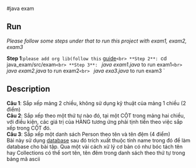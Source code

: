 #java exam

## Run
*Please follow some steps under that to run this project with exam1, exam2, exam3*

**Step 1**:`please add org lib(follow this` [guide](https://eitguide.net/huong-dan-add-thu-vien-vao-eclipse/)`<br>
**Step 2**: `cd java_exam/src/exam`<br>
**Step 3**: `	_java exam1.java_ to run exam1`<br>
		`      _java exam2.java_ to run exam2`<br>
		`      _java exa3.java_ to run exam3	`<br>

## Description
**Câu 1**: Sắp xếp mảng 2 chiều, không sử dụng kỹ thuật của mảng 1 chiều (2 điểm)<br>
**Câu 2**: Sắp xếp theo một thứ tự nào đó, tại một CỘT trong mảng hai chiều, với điều kiện, các giá trị của HÀNG tương ứng phải tịnh tiến theo việc sắp xếp trong CỘT đó.<br>
**Câu 3**: Sắp xếp một danh sách Person theo tên và tên đệm (4 điểm)<br>
Bài này sử dụng [database](https://github.com/duyet/vietnamese-namedb-crawler/blob/master/crawler/uit/uit_sample.json) sau đó trích xuất thuộc tính name trong đó để làm database cho bài tập. Qua một vài cách xử lý cơ bản có như bóc tách tên hay Collections có thể sort tên, tên đêm trong danh sách theo thứ tự trong bảng mã ascii<br>


